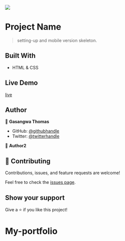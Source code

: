 
![](https://img.shields.io/badge/Microverse-blueviolet)

# Project Name

> setting-up and mobile version skeleton.


## Built With

- HTML & CSS
## Live Demo
 [live]( https://gasangw.github.io/My-portfolio/)

## Author

👤 **Gasangwa Thomas**

- GitHub: [@githubhandle](https://github.com/gasangw)
- Twitter: [@twitterhandle](https://twitter.com/ThomasGasangwa)

👤 **Author2**

## 🤝 Contributing

Contributions, issues, and feature requests are welcome!

Feel free to check the [issues page](https://github.com/issues).

## Show your support

Give a ⭐️ if you like this project!



# My-portfolio


